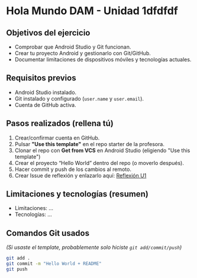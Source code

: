 # Hola Mundo DAM - Unidad 1dfdfdf

## Objetivos del ejercicio

- Comprobar que Android Studio y Git funcionan.
- Crear tu proyecto Android y gestionarlo con Git/GitHub.
- Documentar limitaciones de dispositivos móviles y tecnologías actuales.

## Requisitos previos

- Android Studio instalado.
- Git instalado y configurado (`user.name` y `user.email`).
- Cuenta de GitHub activa.

## Pasos realizados (rellena tú)

1. Crear/confirmar cuenta en GitHub.
2. Pulsar **"Use this template"** en el repo starter de la profesora.
3. Clonar el repo con **Get from VCS** en Android Studio (eligiendo "Use this template")
4. Crear el proyecto “Hello World” dentro del repo (o moverlo después).
5. Hacer commit y push de los cambios al remoto.
6. Crear Issue de reflexión y enlazarlo aquí: [Reflexión U1](#)
## Limitaciones y tecnologías (resumen)
- Limitaciones: ...
- Tecnologías: ...

## Comandos Git usados

*(Si usaste el template, probablemente solo hiciste `git add/commit/push`)*
```bash
git add .
git commit -m "Hello World + README"
git push
```
